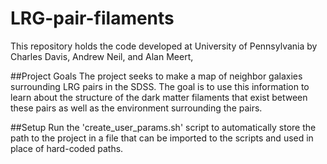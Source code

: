 # LRG-pair-filaments

This repository holds the code developed at University of Pennsylvania by Charles Davis, Andrew Neil, and Alan Meert,

##Project Goals
The project seeks to make a map of neighbor galaxies surrounding LRG pairs in the SDSS. The goal is to use this information to learn about the structure of the dark matter filaments that exist between these pairs as well as the environment surrounding the pairs.

##Setup
Run the 'create_user_params.sh' script to automatically store the path to the project in a file that can be imported to the scripts and used in place of hard-coded paths. 
